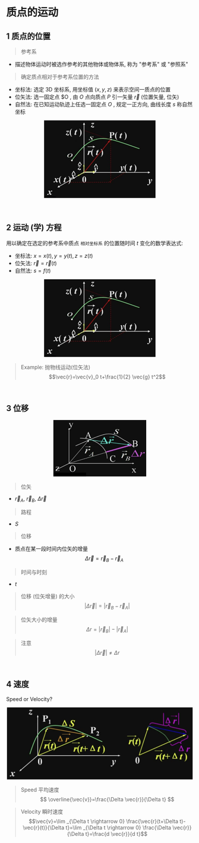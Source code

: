 &emsp;
# 质点的运动

## 1 质点的位置
>参考系
- 描述物体运动时被选作参考的其他物体或物体系, 称为 "参考系" 或 "参照系"

>确定质点相对于参考系位置的方法
- 坐标法: 选定 3D 坐标系, 用坐标值 $(x, y, z)$ 来表示空间一质点的位置
- 位矢法: 选一固定点 $O , 由 $O$ 点向质点 $P$ 引一矢量 $\vec{r}$ (位置矢量, 位矢)
- 自然法: 在已知运动轨迹上任选一固定点 $O$ , 规定一正方向, 曲线长度 $s$ 称自然坐标

<div align=center>
    <img src="imgs/0-2.png" width=300>
</div>

&emsp;
## 2 运动 (学) 方程
用以确定在选定的参考系中质点 `相对坐标系` 的位置随时间 $t$ 变化的数学表达式:
- 坐标法: $x=x(t),  y=y(t),  z=z(t)$
- 位矢法: $\vec{r}=\vec{r}(t)$
- 自然法: $s=f(t)$

<div align=center>
    <img src="imgs/0-2.png" width=300>
</div>

>Example: 抛物线运动(位矢法)
$$\vec{r}=\vec{v}_0 t+\frac{1}{2} \vec{g} t^2$$



&emsp;
## 3 位移
<div align=center>
    <img src="imgs/0-3.png" width=250>
</div>

>位矢
- $\vec{r}_A$, $\vec{r}_B$, $\Delta\vec{r}$
>路程
- $S$
>位移 
- 质点在某一段时间内位矢的增量
$$\Delta \vec{r}=\vec{r}_B-\vec{r}_A$$


>时间与时刻
- $t$
>位移 (位矢增量) 的大小
$$|\Delta \vec{r}|=\left|\vec{r}_B-\vec{r}_A\right|$$

>位矢大小的增量
$$\Delta r=\left|\vec{r}_B\right|-\left|\vec{r}_A\right|$$

>注意
$$|\Delta \vec{r}| \neq \Delta r$$


&emsp;
## 4 速度

Speed or Velocity?
<div align=center>
    <img src="imgs/0-4.png" width=500>
</div>

>Speed 平均速度
$$
\overline{\vec{v}}=\frac{\Delta \vec{r}}{\Delta t}
$$

>Velocity 瞬时速度
$$\vec{v}=\lim _{\Delta t \rightarrow 0} \frac{\vec{r}(t+\Delta t)-\vec{r}(t)}{\Delta t}=\lim _{\Delta t \rightarrow 0} \frac{\Delta \vec{r}}{\Delta t}=\frac{d \vec{r}}{d t}$$

